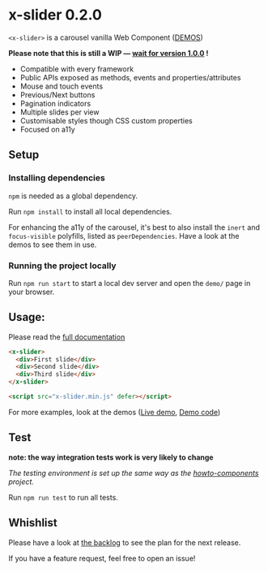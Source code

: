 # x-slider 0.2.0

`<x-slider>` is a carousel vanilla Web Component ([DEMOS](https://ciampo.github.io/x-slider/demo/))

**Please note that this is still a WIP — [wait for version 1.0.0](https://github.com/ciampo/x-slider/milestone/1) !**

- Compatible with every framework
- Public APIs exposed as methods, events and properties/attributes
- Mouse and touch events
- Previous/Next buttons
- Pagination indicators
- Multiple slides per view
- Customisable styles though CSS custom properties
- Focused on a11y


## Setup

### Installing dependencies

`npm` is needed as a global dependency.

Run `npm install` to install all local dependencies.

For enhancing the a11y of the carousel, it's best to also install the `inert` and `focus-visible` polyfills, listed as `peerDependencies`. Have a look at the demos to see them in use.


### Running the project locally

Run `npm run start` to start a local dev server and open the `demo/` page in your browser.


## Usage:

Please read the [full documentation](./docs/x-slider.md)

```html
<x-slider>
  <div>First slide</div>
  <div>Second slide</div>
  <div>Third slide</div>
</x-slider>

<script src="x-slider.min.js" defer></script>
```

For more examples, look at the demos ([Live demo](https://ciampo.github.io/x-slider/demo/), [Demo code](./demo/))


## Test

**note: the way integration tests work is very likely to change**

*The testing environment is set up the same way as the [howto-components](https://github.com/GoogleChrome/howto-components) project.*

Run `npm run test` to run all tests.


## Whishlist

Please have a look at [the backlog](https://github.com/ciampo/x-slider/milestone/2) to see the plan for the next release.

If you have a feature request, feel free to open an issue!
